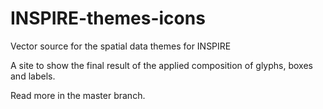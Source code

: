# INSPIRE-themes-icons
Vector source for the spatial data themes for INSPIRE

A site to show the final result of the applied composition of glyphs, boxes and labels.

Read more in the master branch.
